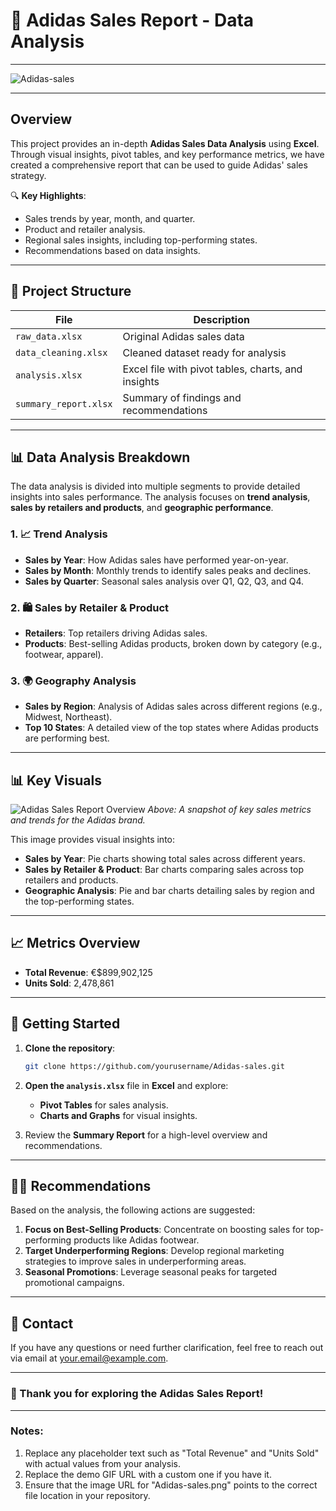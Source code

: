 # 👟 Adidas Sales Report - Data Analysis

---


![Adidas-sales](https://github.com/user-attachments/assets/6329ce1c-46e6-469a-8f14-a7b3f0dff09d)

---

## Overview

This project provides an in-depth **Adidas Sales Data Analysis** using **Excel**. Through visual insights, pivot tables, and key performance metrics, we have created a comprehensive report that can be used to guide Adidas' sales strategy.

🔍 **Key Highlights**:
- Sales trends by year, month, and quarter.
- Product and retailer analysis.
- Regional sales insights, including top-performing states.
- Recommendations based on data insights.

---

## 📂 Project Structure

| File | Description |
|------|-------------|
| `raw_data.xlsx` | Original Adidas sales data |
| `data_cleaning.xlsx` | Cleaned dataset ready for analysis |
| `analysis.xlsx` | Excel file with pivot tables, charts, and insights |
| `summary_report.xlsx` | Summary of findings and recommendations |

---

## 📊 Data Analysis Breakdown

The data analysis is divided into multiple segments to provide detailed insights into sales performance. The analysis focuses on **trend analysis**, **sales by retailers and products**, and **geographic performance**.

### 1. 📈 **Trend Analysis**
- **Sales by Year**: How Adidas sales have performed year-on-year.
- **Sales by Month**: Monthly trends to identify sales peaks and declines.
- **Sales by Quarter**: Seasonal sales analysis over Q1, Q2, Q3, and Q4.

### 2. 🛍️ **Sales by Retailer & Product**
- **Retailers**: Top retailers driving Adidas sales.
- **Products**: Best-selling Adidas products, broken down by category (e.g., footwear, apparel).

### 3. 🌍 **Geography Analysis**
- **Sales by Region**: Analysis of Adidas sales across different regions (e.g., Midwest, Northeast).
- **Top 10 States**: A detailed view of the top states where Adidas products are performing best.

---

## 📊 Key Visuals

![Adidas Sales Report Overview](./Adidas-sales.png)
_Above: A snapshot of key sales metrics and trends for the Adidas brand._

This image provides visual insights into:
- **Sales by Year**: Pie charts showing total sales across different years.
- **Sales by Retailer & Product**: Bar charts comparing sales across top retailers and products.
- **Geographic Analysis**: Pie and bar charts detailing sales by region and the top-performing states.

---

## 📈 Metrics Overview

- **Total Revenue**: €$899,902,125 
- **Units Sold**: 2,478,861


---

## 🚀 Getting Started

1. **Clone the repository**:
    ```bash
    git clone https://github.com/yourusername/Adidas-sales.git
    ```

2. **Open the `analysis.xlsx`** file in **Excel** and explore:
   - **Pivot Tables** for sales analysis.
   - **Charts and Graphs** for visual insights.

3. Review the **Summary Report** for a high-level overview and recommendations.

---

## 👨‍💼 Recommendations

Based on the analysis, the following actions are suggested:
1. **Focus on Best-Selling Products**: Concentrate on boosting sales for top-performing products like Adidas footwear.
2. **Target Underperforming Regions**: Develop regional marketing strategies to improve sales in underperforming areas.
3. **Seasonal Promotions**: Leverage seasonal peaks for targeted promotional campaigns.

---

## 📧 Contact

If you have any questions or need further clarification, feel free to reach out via email at [your.email@example.com](marinaisaac253@GMAIL.com).

---

### 👏 Thank you for exploring the Adidas Sales Report!

---

### Notes:
1. Replace any placeholder text such as "Total Revenue" and "Units Sold" with actual values from your analysis.
2. Replace the demo GIF URL with a custom one if you have it.
3. Ensure that the image URL for "Adidas-sales.png" points to the correct file location in your repository.
